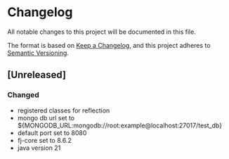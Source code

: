 # Changelog

All notable changes to this project will be documented in this file.

The format is based on [Keep a Changelog](https://keepachangelog.com/en/1.1.0/),
and this project adheres to [Semantic Versioning](https://semver.org/spec/v2.0.0.html).

## [Unreleased]

### Changed

- registered classes for reflection
- mongo db url set to ${MONGODB_URL:mongodb://root:example@localhost:27017/test_db}
- default port set to 8080
- fj-core set to 8.6.2
- java version 21